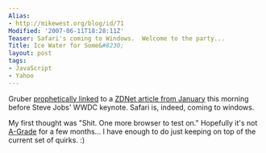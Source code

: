 ```yaml
---
Alias:
- http://mikewest.org/blog/id/71
Modified: '2007-06-11T18:28:11Z'
Teaser: Safari's coming to Windows.  Welcome to the party...
Title: Ice Water for Some&#8230;
layout: post
tags:
- JavaScript
- Yahoo
---
```

Gruber [prophetically linked][winsaf] to a [ZDNet article from January][zdnet] this morning before Steve Jobs' WWDC keynote.  Safari is, indeed, coming to windows.

My first thought was "Shit.  One more browser to test on."  Hopefully it's not [A-Grade][grade] for a few months... I have enough to do just keeping on top of the current set of quirks.  :)

[winsaf]: http://daringfireball.net/linked/2007/june#mon-11-safari
[zdnet]: http://blogs.zdnet.com/microsoft/?p=197
[grade]: http://developer.yahoo.com/yui/articles/gbs/
